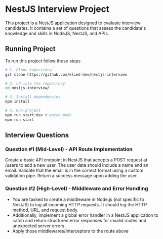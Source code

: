 # NestJS Interview Project

This project is a NestJS application designed to evaluate interview candidates. It contains a set of questions that assess the candidate's knowledge and skills in NodeJS, NestJS, and APIs.

## Running Project

To run this project follow those steps
```bash
# 1. Clone repository
git clone https://github.com/elied-dev/nestjs-interview

# 2. cd into the repository
cd nestjs-interview/

# 3. Install dependencies
npm install

# 4. Run project
npm run start:dev # watch mode
npm run start
```


## Interview Questions

### Question #1 (Mid-Level) - API Route Implementation

Create a basic API endpoint in NestJS that accepts a POST request at /users to add a new user. 
The user data should include a name and an email. 
Validate that the email is in the correct format using a custom validation pipe. 
Return a success message upon adding the user.

### Question #2 (High-Level) - Middleware and Error Handling

- You are tasked to create a middleware in Node.js (not specific to NestJS) to log all incoming HTTP requests. 
It should log the HTTP method, URL, and request body. 
- Additionally, implement a global error handler in a NestJS application to catch and return structured error responses for invalid routes and unexpected server errors.
- Apply those middlewares/interceptors to the route above
